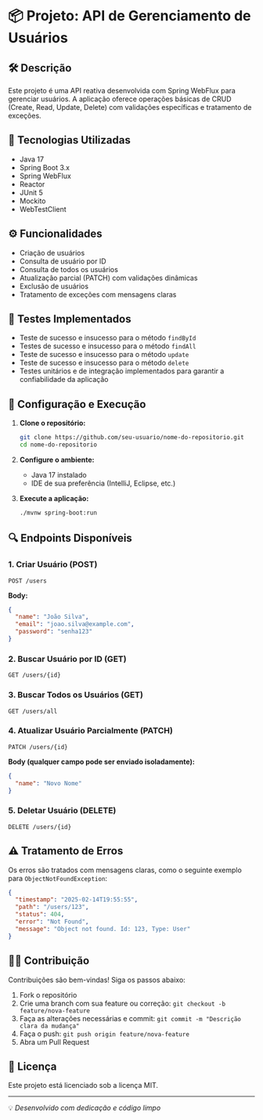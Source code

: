 # 📦 Projeto: API de Gerenciamento de Usuários

## 🛠️ Descrição

Este projeto é uma API reativa desenvolvida com Spring WebFlux para gerenciar usuários. A aplicação oferece operações básicas de CRUD (Create, Read, Update, Delete) com validações específicas e tratamento de exceções.

## 🚀 Tecnologias Utilizadas

- Java 17
- Spring Boot 3.x
- Spring WebFlux
- Reactor
- JUnit 5
- Mockito
- WebTestClient

## ⚙️ Funcionalidades

- Criação de usuários
- Consulta de usuário por ID
- Consulta de todos os usuários
- Atualização parcial (PATCH) com validações dinâmicas
- Exclusão de usuários
- Tratamento de exceções com mensagens claras

## 🧪 Testes Implementados

- Teste de sucesso e insucesso para o método `findById`
- Testes de sucesso e insucesso para o método `findAll`
- Teste de sucesso e insucesso para o método `update`
- Teste de sucesso e insucesso para o método `delete`
- Testes unitários e de integração implementados para garantir a confiabilidade da aplicação

## 🔧 Configuração e Execução

1. **Clone o repositório:**

   ```bash
   git clone https://github.com/seu-usuario/nome-do-repositorio.git
   cd nome-do-repositorio
   ```

2. **Configure o ambiente:**

   - Java 17 instalado
   - IDE de sua preferência (IntelliJ, Eclipse, etc.)

3. **Execute a aplicação:**

   ```bash
   ./mvnw spring-boot:run
   ```

## 🔍 Endpoints Disponíveis

### 1. Criar Usuário (POST)

```http
POST /users
```

**Body:**

```json
{
  "name": "João Silva",
  "email": "joao.silva@example.com",
  "password": "senha123"
}
```

### 2. Buscar Usuário por ID (GET)

```http
GET /users/{id}
```

### 3. Buscar Todos os Usuários (GET)

```http
GET /users/all
```

### 4. Atualizar Usuário Parcialmente (PATCH)

```http
PATCH /users/{id}
```

**Body (qualquer campo pode ser enviado isoladamente):**

```json
{
  "name": "Novo Nome"
}
```

### 5. Deletar Usuário (DELETE)

```http
DELETE /users/{id}
```

## ⚠️ Tratamento de Erros

Os erros são tratados com mensagens claras, como o seguinte exemplo para `ObjectNotFoundException`:

```json
{
  "timestamp": "2025-02-14T19:55:55",
  "path": "/users/123",
  "status": 404,
  "error": "Not Found",
  "message": "Object not found. Id: 123, Type: User"
}
```

## 👨‍💻 Contribuição

Contribuições são bem-vindas! Siga os passos abaixo:

1. Fork o repositório
2. Crie uma branch com sua feature ou correção: `git checkout -b feature/nova-feature`
3. Faça as alterações necessárias e commit: `git commit -m "Descrição clara da mudança"`
4. Faça o push: `git push origin feature/nova-feature`
5. Abra um Pull Request

## 📄 Licença

Este projeto está licenciado sob a licença MIT.

---

💡 *Desenvolvido com dedicação e código limpo*


